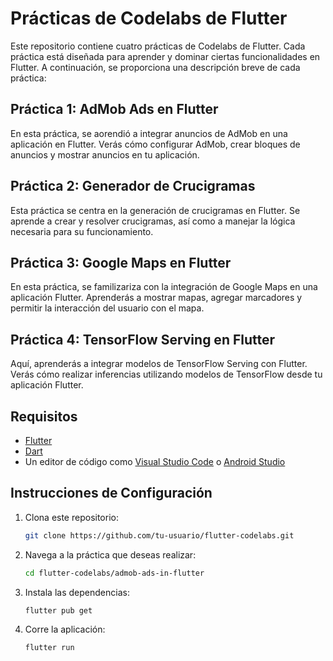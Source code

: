 # Prácticas de Codelabs de Flutter

Este repositorio contiene cuatro prácticas de Codelabs de Flutter. Cada práctica está diseñada para aprender y dominar ciertas funcionalidades en Flutter. A continuación, se proporciona una descripción breve de cada práctica:

## Práctica 1: AdMob Ads en Flutter
En esta práctica, se aorendió a integrar anuncios de AdMob en una aplicación en Flutter. Verás cómo configurar AdMob, crear bloques de anuncios y mostrar anuncios en tu aplicación.

## Práctica 2: Generador de Crucigramas
Esta práctica se centra en la generación de crucigramas en Flutter. Se aprende a crear y resolver crucigramas, así como a manejar la lógica necesaria para su funcionamiento.

## Práctica 3: Google Maps en Flutter
En esta práctica, se familizariza con la integración de Google Maps en una aplicación Flutter. Aprenderás a mostrar mapas, agregar marcadores y permitir la interacción del usuario con el mapa.

## Práctica 4: TensorFlow Serving en Flutter
Aquí, aprenderás a integrar modelos de TensorFlow Serving con Flutter. Verás cómo realizar inferencias utilizando modelos de TensorFlow desde tu aplicación Flutter.


## Requisitos
- [Flutter](https://flutter.dev/docs/get-started/install)
- [Dart](https://dart.dev/get-dart)
- Un editor de código como [Visual Studio Code](https://code.visualstudio.com/) o [Android Studio](https://developer.android.com/studio)

## Instrucciones de Configuración
1. Clona este repositorio:
    ```bash
    git clone https://github.com/tu-usuario/flutter-codelabs.git
    ```
2. Navega a la práctica que deseas realizar:
    ```bash
    cd flutter-codelabs/admob-ads-in-flutter
    ```
3. Instala las dependencias:
    ```bash
    flutter pub get
    ```
4. Corre la aplicación:
    ```bash
    flutter run
    ```
